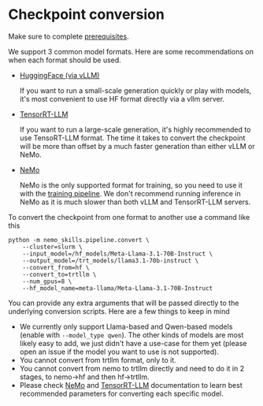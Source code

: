 # Checkpoint conversion

Make sure to complete [prerequisites](/docs/prerequisites.md).

We support 3 common model formats. Here are some recommendations on when each format should be used.
- [HuggingFace (via vLLM)](https://github.com/vllm-project/vllm)

  If you want to run a small-scale generation quickly or play with models, it's most convenient
  to use HF format directly via a vllm server.

- [TensorRT-LLM](https://github.com/NVIDIA/TensorRT-LLM)

  If you want to run a large-scale generation, it's highly recommended to use TensoRT-LLM format.
  The time it takes to convert the checkpoint will be more than offset by a much faster generation
  than either vLLM or NeMo.

- [NeMo](https://github.com/NVIDIA/NeMo)

  NeMo is the only supported format for training, so you need to use it with the
  [training pipeline](/docs/training.md). We don't recommend running inference in NeMo
  as it is much slower than both vLLM and TensorRT-LLM servers.

To convert the checkpoint from one format to another use a command like this

```
python -m nemo_skills.pipeline.convert \
    --cluster=slurm \
    --input_model=/hf_models/Meta-Llama-3.1-70B-Instruct \
    --output_model=/trt_models/llama3.1-70b-instruct \
    --convert_from=hf \
    --convert_to=trtllm \
    --num_gpus=8 \
    --hf_model_name=meta-llama/Meta-Llama-3.1-70B-Instruct
```

You can provide any extra arguments that will be passed directly to the underlying conversion scripts.
Here are a few things to keep in mind

- We currently only support Llama-based and Qwen-based models (enable with `--model_type qwen`). The other kinds
  of models are most likely easy to add, we just didn't have a use-case for them yet (please open an issue if the
  model you want to use is not supported).
- You cannot convert from trtllm format, only to it.
- You cannot convert from nemo to trtllm directly and need to do it in 2 stages, to nemo->hf and then hf->trtllm.
- Please check [NeMo](https://github.com/NVIDIA/NeMo) and [TensorRT-LLM](https://github.com/NVIDIA/TensorRT-LLM)
  documentation to learn best recommended parameters for converting each specific model.
